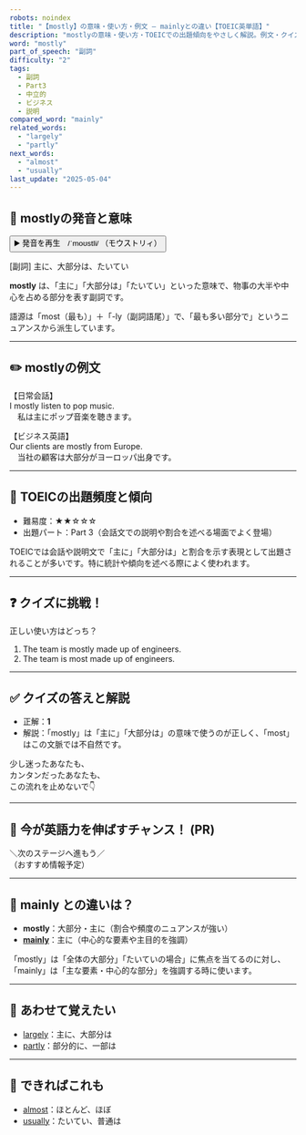 ```yaml
---
robots: noindex
title: "【mostly】の意味・使い方・例文 ― mainlyとの違い【TOEIC英単語】"
description: "mostlyの意味・使い方・TOEICでの出題傾向をやさしく解説。例文・クイズ付きでmainlyとの違いもわかりやすく学べます。"
word: "mostly"
part_of_speech: "副詞"
difficulty: "2"
tags:
  - 副詞
  - Part3
  - 中立的
  - ビジネス
  - 説明
compared_word: "mainly"
related_words:
  - "largely"
  - "partly"
next_words:
  - "almost"
  - "usually"
last_update: "2025-05-04"
---
```


## 🔰 mostlyの発音と意味

<button class="play-audio" onclick="playTTS('mostly')">
  <span class="play-audio-main">
    ▶️ 発音を再生　/ˈmoʊstli/
  </span>
  <span class="play-audio-sub">
    （モウストリィ）
  </span>
</button>

[副詞] 主に、大部分は、たいてい

**mostly** は、「主に」「大部分は」「たいてい」といった意味で、物事の大半や中心を占める部分を表す副詞です。

語源は「most（最も）」＋「-ly（副詞語尾）」で、「最も多い部分で」というニュアンスから派生しています。

---

## ✏️ mostlyの例文

【日常会話】  
I mostly listen to pop music.  
　私は主にポップ音楽を聴きます。

【ビジネス英語】  
Our clients are mostly from Europe.  
　当社の顧客は大部分がヨーロッパ出身です。

---

## 🎯 TOEICの出題頻度と傾向

- 難易度：★★☆☆☆
- 出題パート：Part 3（会話文での説明や割合を述べる場面でよく登場）

TOEICでは会話や説明文で「主に」「大部分は」と割合を示す表現として出題されることが多いです。特に統計や傾向を述べる際によく使われます。

---

## ❓ クイズに挑戦！

正しい使い方はどっち？

1. The team is mostly made up of engineers.  
2. The team is most made up of engineers.

---

## ✅ クイズの答えと解説

- 正解：**1**
- 解説：「mostly」は「主に」「大部分は」の意味で使うのが正しく、「most」はこの文脈では不自然です。

少し迷ったあなたも、  
カンタンだったあなたも、  
この流れを止めないで👇️

---

## 🚀 今が英語力を伸ばすチャンス！ (PR)

<div class="info-center">
＼次のステージへ進もう／<br>  
（おすすめ情報予定）
</div>

---

## 🤔  mainly との違いは？

- **mostly**：大部分・主に（割合や頻度のニュアンスが強い）
- **[mainly](/word/mainly)**：主に（中心的な要素や主目的を強調）

「mostly」は「全体の大部分」「たいていの場合」に焦点を当てるのに対し、「mainly」は「主な要素・中心的な部分」を強調する時に使います。

---

## 🧩 あわせて覚えたい

- [largely](/word/largely)：主に、大部分は
- [partly](/word/partly)：部分的に、一部は

---

## 📖 できればこれも

- [almost](/word/almost)：ほとんど、ほぼ
- [usually](/word/usually)：たいてい、普通は

<!-- cvid: aid36_bid07 -->
